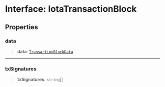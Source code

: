 # Interface: IotaTransactionBlock

## Properties

### data

> **data**: [`TransactionBlockData`](../type-aliases/TransactionBlockData.md)

***

### txSignatures

> **txSignatures**: `string`[]
